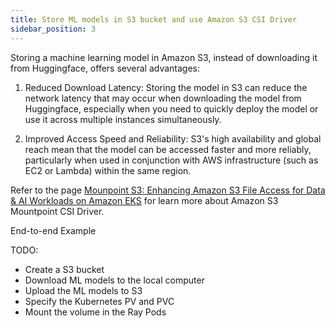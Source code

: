 ```yaml
---
title: Store ML models in S3 bucket and use Amazon S3 CSI Driver
sidebar_position: 3
---
```


Storing a machine learning model in Amazon S3, instead of downloading it from Huggingface, offers several advantages:

1. Reduced Download Latency: Storing the model in S3 can reduce the network latency that may occur when downloading the model from Huggingface, especially when you need to quickly deploy the model or use it across multiple instances simultaneously.

2. Improved Access Speed and Reliability: S3's high availability and global reach mean that the model can be accessed faster and more reliably, particularly when used in conjunction with AWS infrastructure (such as EC2 or Lambda) within the same region.

Refer to the page [Mounpoint S3: Enhancing Amazon S3 File Access for Data & AI Workloads on Amazon EKS](../resources/mountpoint-s3) for learn more about Amazon S3 Mountpoint CSI Driver.

End-to-end Example

TODO: 
- Create a S3 bucket
- Download ML models to the local computer
- Upload the ML models to S3 
- Specify the Kubernetes PV and PVC
- Mount the volume in the Ray Pods
 